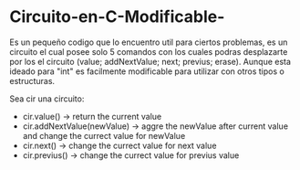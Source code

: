 # Circuito-en-C-Modificable-
Es un pequeño codigo que lo encuentro util para ciertos problemas, es un circuito el cual posee solo 5 comandos con los cuales podras desplazarte por los el circuito (value; addNextValue; next; previus; erase). Aunque esta ideado para "int" es facilmente modificable para utilizar con otros tipos o estructuras.

Sea cir una circuito:

* cir.value() -> return the current value  
* cir.addNextValue(newValue) -> aggre the newValue after current value and change the currect value for newValue
* cir.next() -> change the currect value for next value
* cir.previus() -> change the currect value for previus value
